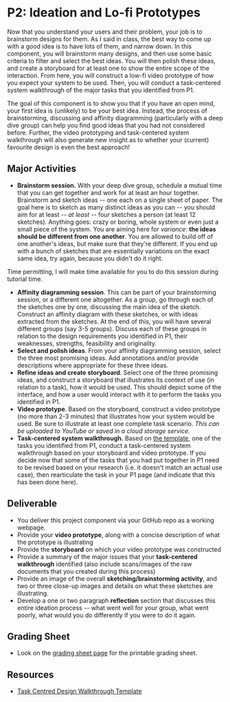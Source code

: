 # P2: Ideation and Lo-fi Prototypes

Now that you understand your users and their problem, your job is to brainstorm designs for them. As I said in class, the best way to come up with a good idea is to have lots of them, and narrow down. In this component, you will brainstorm many designs, and then use some basic criteria to filter and select the best ideas. You will then polish these ideas, and create a storyboard for at least one to show the entire scope of the interaction. From here, you will construct a low-fi video prototype of how you expect your system to be used. Then, you will conduct a task-centered system walkthrough of the major tasks that you identified from P1.

The goal of this component is to show you that if you have an open mind, your first idea is (unlikely) to be your best idea. Instead, the process of brainstorming, discussing and affinity diagramming (particularly with a deep dive group) can help you find good ideas that you had not considered before.
Further, the video prototyping and task-centered system walkthrough will also generate new insight as to whether your (current) favourite design is even the best approach!

## Major Activities
* **Brainstorm session.** With your deep dive group, schedule a mutual time that you can get together and work for at least an hour together. Brainstorm and sketch ideas -- one each on a single sheet of paper. The goal here is to sketch as many distinct ideas as you can -- you should aim for at least -- *at least* -- four sketches a person (at least 12 sketches). Anything goes: crazy or boring, whole system or even just a small piece of the system. You are aiming here for *variance*: **the ideas should be different from one another**. You are allowed to build off of one another's ideas, but make sure that they're different. If you end up with a bunch of sketches that are essentially variations on the exact same idea, try again, because you didn't do it right.

Time permitting, I will make time available for you to do this session during tutorial time.

* **Affinity diagramming session**. This can be part of your brainstorming session, or a different one altogether. As a group, go through each of the sketches one by one, discussing the main idea of the sketch. Construct an affinity diagram with these sketches, or with ideas extracted from the sketches. At the end of this, you will have several different groups (say 3-5 groups). Discuss each of these groups in relation to the design requirements you identified in P1, their weaknesses, strengths, feasibility and originality.
* **Select and polish ideas**. From your affinity diagramming session, select the three most promising ideas. Add annotations and/or provide descriptions where appropriate for these three ideas.
* **Refine ideas and create storyboard**. Select one of the three promising ideas, and construct a storyboard that illustrates its context of use (in relation to a task), how it would be used. This should depict some of the interface, and how a user would interact with it to perform the tasks you identified in P1.
* **Video prototype**. Based on the storyboard, construct a video prototype (no more than 2-3 minutes) that illustrates how your system would be used. Be sure to illustrate at least one complete task scenario. _This can be uploaded to YouTube or saved in a cloud storage service._
* **Task-centered system walkthrough.** Based on [the template](http://hcitang.org/uploads/Teaching/481-tcsd-walkthrough-template.docx), one of the tasks you identified from P1, conduct a task-centered system walkthrough based on your storyboard and video prototype. If you decide now that some of the tasks that you had put together in P1 need to be revised based on your research (i.e. it doesn't match an actual use case), then rearticulate the task in your P1 page (and indicate that this has been done here).

## Deliverable
* You deliver this project component via your GitHub repo as a working webpage.
* Provide your **video prototype**, along with a concise description of what the prototype is illustrating
* Provide the **storyboard** on which your video prototype was constructed
* Provide a summary of the major issues that your **task-centered walkthrough** identified (also include scans/images of the raw documents that you created during this process)
* Provide an image of the overall **sketching/brainstorming activity**, and two or three close-up images and details on what these sketches are illustrating.
* Develop a one or two paragraph **reflection** section that discusses this entire ideation process -- what went well for your group, what went poorly, what would you do differently if you were to do it again.

## Grading Sheet
* Look on the [grading sheet page](project-grading-sheets.md) for the printable grading sheet.

## Resources
* [Task Centred Design Walkthrough Template](http://hcitang.org/uploads/Teaching/481-tcsd-walkthrough-template.docx)